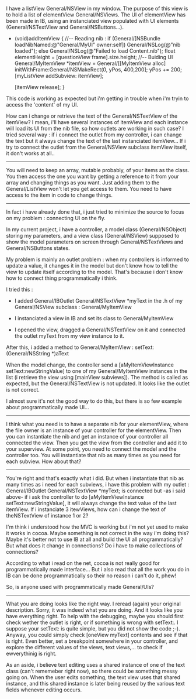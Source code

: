 

I have a listView General/NSView in my window. The purpose of this view is to hold a list of elementView General/NSViews.
The UI of elementView has been made in IB, using an instanciated view populated with UI elements (General/NSTextView and General/NSButtons...).

    
- (void)addItemView
{
	//-- Reading nib :
	if (General/[NSBundle loadNibNamed:@"General/MyUI" owner:self])
		General/NSLog(@"nib loaded");
	else General/NSLog(@"Failed to load Content.nib");
	float elementHeight = [questionView frame].size.height;
	//-- Buiding UI
	General/MyItemView *itemView = General/[[MyItemView alloc] initWithFrame:General/NSMakeRect(0, yPos, 400,200];
       yPos += 200;
       [myListView addSubview: itemView];
	
	[itemView release];
}


This code is working as expected but i'm getting in trouble when i'm tryin to access the 'content' of my UI.

How can i change or retrieve the text of the General/NSTextView of the itemView? I mean, i'll have several instances of itemView and each instance will load its UI from the nib file, so how outlets are working in such case? I tried several way : if i connect the outlet from my controller, i can change the text but it always change the text of the last instanciated itemView... If i try to connect the outlet from the General/NSView subclass itemView itself, it don't works at all..

----

You will need to keep an array, mutable probably, of your items as the class. You then access the one you want by getting a reference to it from your array and changing things as you want.  Just adding them to the General/ListView won't let you get access to them. You need to have access to the item in code to change things.

----

In fact i have already done that, i just tried to minimize the source to focus on my problem : connecting UI on the fly.

In my current project, i have a controller, a model class (General/NSObject) storing my parameters, and a view class (General/NSView) supposed to show the model parameters on screen through General/NSTextViews and General/NSButtons states.

My problem is mainly an outlet problem : when my controllers is informed to update a value, it changes it in the model but don't know how to tell the view to update itself according to the model. That's because i don't know how to connect thing programmatically i think.

I tried this :

* I added     General/IBOutlet General/NSTextView *myText in the .h of my General/NSView subclass : General/MyItemView

* I instanciated a view in IB and set its class to General/MyItemView

* I opened the view, dragged a General/NSTextView on it and connected the outlet myText from my view instance to it.


After this, i added a method to General/MyItemView :     setText:(General/NSString *)aText

When the model change, the controller send a     [aMyItemViewInstance setText:newStringValue] to one of my General/MyItemView instances in the list (i retrieve the view using [mainView subviews]).
The method is called as expected, but the General/NSTextView is not updated. It looks like the outlet is not correct.

I almost sure it's not the good way to do this, but there is so few example about programmatically made UI...


----

I think  what you need is to have a separate nib for your elementView, where the file owner is an instance of your controller for the elementView. Then you can instantiate the nib and get an instance of your controller all connected the view. Then you get the view from the controller and add it to your superview. At some point, you need to connect the model and the controller too. You will instantiate that nib as many times as you need for each subview. How about that?

----

You're right and that's exactly what i did. But when i instantiate that nib as many times as i need for each subviews, i have this problem with my outlet :     General/IBOutlet General/NSTextView *myText;  is connected but -as i said above- if i ask the controller to do     [aMyItemViewInstance setText:newStringValue], it will always change the text value of the last itemView. If i instanciate 3 itewViews, how can i change the text of theNSTextView of instance 1 or 2?

I'm think i understood how the MVC is working but i'm not yet used to make it works in cocoa. Maybe something is not correct in the way i'm doing this?
Maybe it's better not to use IB at all and build the UI all programmatically? But what does it change in connections? Do i have to make collections of connections?

According to what i read on the net, cocoa is not really good for programmatically made interface... But i also read that all the work you do in IB can be done programmatically so their no reason i can't do it, phew!

So, is anyone used with programmatically made General/UIs?

----
What you are doing looks like the right way. I reread (again) your original description. Sorry, it was indeed what you are doing. And it looks like you have everything right.
To help with the debugging, maybe you should first check wether the outlet is right, or if something is wrong with     setText:. I suppose your     setText: is quite simple, but you did not show the code ;-). Anyway, you could simply check     [oneView myText] contents and see if that is right. Even better, set a breakpoint somewhere in your controller, and explore the different values of the views, text views,... to check if ewverythinig is right.

As an aside, i believe text editing uses a shared instance of one of the text class (can't rememeber right now), so there could be something messy going on. When the user edits something, the text view uses that shared instance, and this shared instance is later being reused by the various text fields whenever editing occurs.